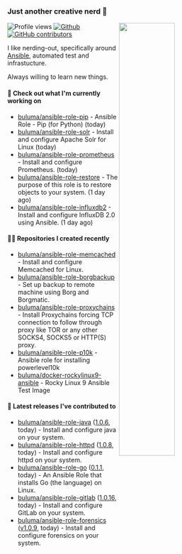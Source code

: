 ### Just another creative nerd 👋


![Profile views](https://gpvc.arturio.dev/buluma) <a href="https://gitstats.me/buluma">
  <img align="right" src="https://github-readme-stats.vercel.app/api?username=buluma&theme=gotham&show_icons=true" width="50%"/>
</a>
[![Github](https://img.shields.io/badge/-buluma-black?style=flat&labelColor=black&logo=github&logoColor=white&include_all_commits=true&count_private=true)](https://gitstats.me/buluma)
[![GitHub contributors](https://img.shields.io/github/contributors/buluma/badges.svg)](https://GitHub.com/buluma/badges/graphs/contributors/)

I like nerding-out, specifically around [Ansible](https://github.com/ansible/ansible), automated test and infrastucture.

Always willing to learn new things.

#### 👷 Check out what I'm currently working on

- [buluma/ansible-role-pip](https://github.com/buluma/ansible-role-pip) - Ansible Role - Pip (for Python) (today)
- [buluma/ansible-role-solr](https://github.com/buluma/ansible-role-solr) - Install and configure Apache Solr for Linux (today)
- [buluma/ansible-role-prometheus](https://github.com/buluma/ansible-role-prometheus) - Install and configure Prometheus. (today)
- [buluma/ansible-role-restore](https://github.com/buluma/ansible-role-restore) - The purpose of this role is to restore objects to your system. (1 day ago)
- [buluma/ansible-role-influxdb2](https://github.com/buluma/ansible-role-influxdb2) - Install and configure InfluxDB 2.0 using Ansible. (1 day ago)

#### 👨‍💻 Repositories I created recently

- [buluma/ansible-role-memcached](https://github.com/buluma/ansible-role-memcached) - Install and configure Memcached for Linux.
- [buluma/ansible-role-borgbackup](https://github.com/buluma/ansible-role-borgbackup) - Set up backup to remote machine using Borg and Borgmatic.
- [buluma/ansible-role-proxychains](https://github.com/buluma/ansible-role-proxychains) - Install Proxychains forcing TCP connection to follow through proxy like TOR or any other SOCKS4, SOCKS5 or HTTP(S) proxy.
- [buluma/ansible-role-p10k](https://github.com/buluma/ansible-role-p10k) - Ansible role for installing powerlevel10k
- [buluma/docker-rockylinux9-ansible](https://github.com/buluma/docker-rockylinux9-ansible) - Rocky Linux 9 Ansible Test Image

#### 🚀 Latest releases I've contributed to

- [buluma/ansible-role-java](https://github.com/buluma/ansible-role-java) ([1.0.6](https://github.com/buluma/ansible-role-java/releases/tag/1.0.6), today) - Install and configure java on your system.
- [buluma/ansible-role-httpd](https://github.com/buluma/ansible-role-httpd) ([1.0.8](https://github.com/buluma/ansible-role-httpd/releases/tag/1.0.8), today) - Install and configure httpd on your system.
- [buluma/ansible-role-go](https://github.com/buluma/ansible-role-go) ([0.1.1](https://github.com/buluma/ansible-role-go/releases/tag/0.1.1), today) - An Ansible Role that installs Go (the language) on Linux.
- [buluma/ansible-role-gitlab](https://github.com/buluma/ansible-role-gitlab) ([1.0.16](https://github.com/buluma/ansible-role-gitlab/releases/tag/1.0.16), today) - Install and configure GitLab on your system.
- [buluma/ansible-role-forensics](https://github.com/buluma/ansible-role-forensics) ([v1.0.9](https://github.com/buluma/ansible-role-forensics/releases/tag/v1.0.9), today) - Install and configure forensics on your system.


